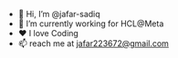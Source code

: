 - 👋 Hi, I’m @jafar-sadiq
- 🌱 I’m currently working for HCL@Meta
- ❤️ I love Coding
- 📫 reach me at jafar223672@gmail.com

<!---
jafar-sadiq/jafar-sadiq is a ✨ special ✨ repository because its `README.md` (this file) appears on your GitHub profile.
You can click the Preview link to take a look at your changes.
--->
